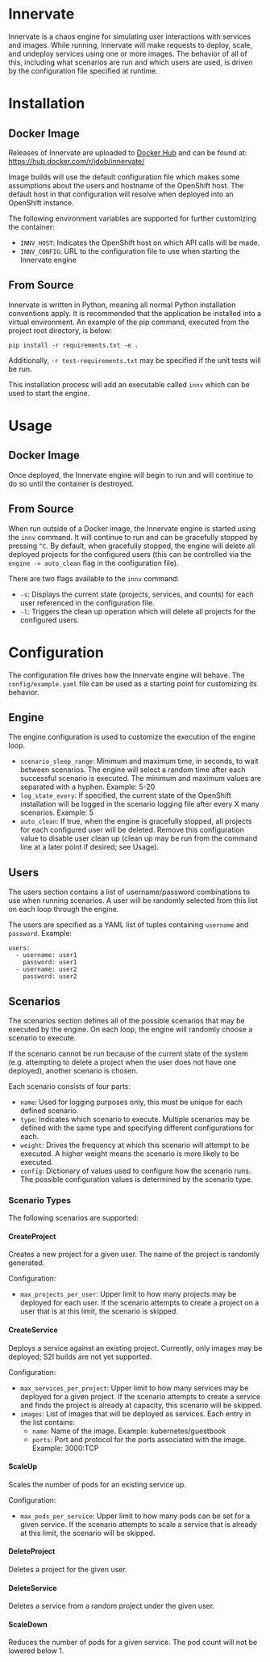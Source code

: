 # Innervate

Innervate is a chaos engine for simulating user interactions with
services and images. While running, Innervate will make requests to
deploy, scale, and undeploy services using one or more images. The
behavior of all of this, including what scenarios are run and which
users are used, is driven by the configuration file specified at runtime.

# Installation

## Docker Image

Releases of Innervate are uploaded to [Docker Hub](https://hub.docker.com/)
and can be found at: https://hub.docker.com/r/jdob/innervate/

Image builds will use the default configuration file which makes some
assumptions about the users and hostname of the OpenShift host. The
default host in that configuration will resolve when deployed into an
OpenShift instance.

The following environment variables are supported for further customizing
the container:

- `INNV_HOST`: Indicates the OpenShift host on which API calls will be made.
- `INNV_CONFIG`: URL to the configuration file to use when starting the Innervate engine

## From Source

Innervate is written in Python, meaning all normal Python installation
conventions apply. It is recommended that the application be installed
into a virtual environment. An example of the pip command, executed from
the project root directory, is below:
```
pip install -r requirements.txt -e .
```
Additionally, `-r test-requirements.txt` may be specified if the
unit tests will be run.

This installation process will add an executable called `innv` which
can be used to start the engine.

# Usage

## Docker Image

Once deployed, the Innervate engine will begin to run and will continue
to do so until the container is destroyed.

## From Source

When run outside of a Docker image, the Innervate engine is started using
the `innv` command. It will continue to run and can be gracefully stopped
by pressing `^C`. By default, when gracefully stopped, the engine will delete
all deployed projects for the configured users (this can be controlled via
the `engine -> auto_clean` flag in the configuration file).

There are two flags available to the `innv` command:

- `-s`: Displays the current state (projects, services, and counts) for each
  user referenced in the configuration file.
- `-l`: Triggers the clean up operation which will delete all projects for
  the configured users.

# Configuration

The configuration file drives how the Innervate engine will behave. The
`config/example.yaml` file can be used as a starting point for customizing its
behavior.

## Engine

The engine configuration is used to customize the execution of the engine
loop.

* `scenario_sleep_range`: Minimum and maximum time, in seconds, to wait between
  scenarios. The engine will select a random time after each successful
  scenario is executed. The minimum and maximum values are separated with a
  hyphen. Example: 5-20
* `log_state_every`: If specified, the current state of the OpenShift
  installation will be logged in the scenario logging file after every X many
  scenarios. Example: 5
* `auto_clean`: If true, when the engine is gracefully stopped, all projects
  for each configured user will be deleted. Remove this configuration value
  to disable user clean up (clean up may be run from the command line at a
  later point if desired; see Usage).

## Users

The users section contains a list of username/password combinations to use
when running scenarios. A user will be randomly selected from this list on
each loop through the engine.

The users are specified as a YAML list of tuples containing `username` and
`password`. Example:
```
users:
  - username: user1
    password: user1
  - username: user2
    password: user2
```

## Scenarios

The scenarios section defines all of the possible scenarios that may be
executed by the engine. On each loop, the engine will randomly choose
a scenario to execute.

If the scenario cannot be run because of the current
state of the system (e.g. attempting to delete a project when the user does not
have one deployed), another scenario is chosen.

Each scenario consists of four parts:

* `name`: Used for logging purposes only, this must be unique for each defined
  scenario.
* `type`: Indicates which scenario to execute. Multiple scenarios may be defined
  with the same type and specifying different configurations for each.
* `weight`: Drives the frequency at which this scenario will attempt to be
  executed. A higher weight means the scenario is more likely to be executed.
* `config`: Dictionary of values used to configure how the scenario runs. The
  possible configuration values is determined by the scenario type.

### Scenario Types

The following scenarios are supported:

#### CreateProject

Creates a new project for a given user. The name of the project is randomly
generated.

Configuration:

* `max_projects_per_user`: Upper limit to how many projects may be deployed
  for each user. If the scenario attempts to create a project on a user that
  is at this limit, the scenario is skipped.

#### CreateService

Deploys a service against an existing project. Currently, only images may
be deployed; S2I builds are not yet supported.

Configuration:

* `max_services_per_project`: Upper limit to how many services may be deployed
  for a given project. If the scenario attempts to create a service and finds
  the project is already at capacity, this scenario will be skipped.
* `images`: List of images that will be deployed as services. Each entry in
  the list contains:
  * `name`: Name of the image. Example: kubernetes/guestbook
  * `ports`: Port and protocol for the ports associated with the image.
  Example: 3000:TCP

#### ScaleUp

Scales the number of pods for an existing service up.

Configuration:

* `max_pods_per_service`: Upper limit to how many pods can be set for a given
  service. If the scenario attempts to scale a service that is already at
  this limit, the scenario will be skipped.

#### DeleteProject

Deletes a project for the given user.

#### DeleteService

Deletes a service from a random project under the given user.

#### ScaleDown

Reduces the number of pods for a given service. The pod count will not
be lowered below 1.

